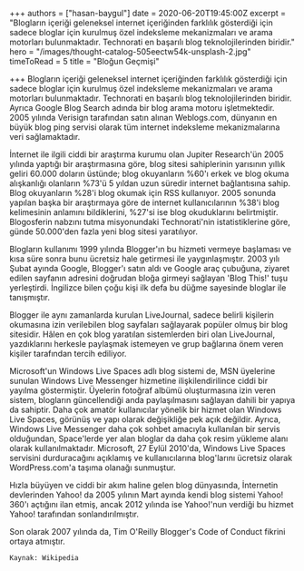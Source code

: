 +++
authors = ["hasan-baygul"]
date = 2020-06-20T19:45:00Z
excerpt = "Blogların içeriği geleneksel internet içeriğinden farklılık gösterdiği için sadece bloglar için kurulmuş özel indeksleme mekanizmaları ve arama motorları bulunmaktadır. Technorati en başarılı blog teknolojilerinden biridir."
hero = "/images/thought-catalog-505eectw54k-unsplash-2.jpg"
timeToRead = 5
title = "Bloğun Geçmişi"

+++
Blogların içeriği geleneksel internet içeriğinden farklılık gösterdiği için sadece bloglar için kurulmuş özel indeksleme mekanizmaları ve arama motorları bulunmaktadır. Technorati en başarılı blog teknolojilerinden biridir. Ayrıca Google Blog Search adında bir blog arama motoru işletmektedir. 2005 yılında Verisign tarafından satın alınan Weblogs.com, dünyanın en büyük blog ping servisi olarak tüm internet indeksleme mekanizmalarına veri sağlamaktadır.

İnternet ile ilgili ciddi bir araştırma kurumu olan Jupiter Research'ün 2005 yılında yaptığı bir araştırmasına göre, blog sitesi sahiplerinin yarısının yıllık geliri 60.000 doların üstünde; blog okuyanların %60'ı erkek ve blog okuma alışkanlığı olanların %73'ü 5 yıldan uzun süredir internet bağlantısına sahip. Blog okuyanların %28'i blog okumak için RSS kullanıyor. 2005 sonunda yapılan başka bir araştırmaya göre de internet kullanıcılarının %38'i blog kelimesinin anlamını bildiklerini, %27'si ise blog okuduklarını belirtmiştir. Blogosferin nabzını tutma misyonundaki Technorati'nin istatistiklerine göre, günde 50.000'den fazla yeni blog sitesi yaratılıyor.

Blogların kullanımı 1999 yılında Blogger'ın bu hizmeti vermeye başlaması ve kısa süre sonra bunu ücretsiz hale getirmesi ile yaygınlaşmıştır. 2003 yılı Şubat ayında Google, Blogger'ı satın aldı ve Google araç çubuğuna, ziyaret edilen sayfanın adresini doğrudan bloğa girmeyi sağlayan 'Blog This!' tuşu yerleştirdi. İngilizce bilen çoğu kişi ilk defa bu düğme sayesinde bloglar ile tanışmıştır.

Blogger ile aynı zamanlarda kurulan LiveJournal, sadece belirli kişilerin okumasına izin verilebilen blog sayfaları sağlayarak popüler olmuş bir blog sitesidir. Hâlen en çok blog yaratılan sistemlerden biri olan LiveJournal, yazdıklarını herkesle paylaşmak istemeyen ve grup bağlarına önem veren kişiler tarafından tercih ediliyor.

Microsoft'un Windows Live Spaces adlı blog sistemi de, MSN üyelerine sunulan Windows Live Messenger hizmetine ilişkilendirilince ciddi bir yayılma göstermiştir. Üyelerin fotoğraf albümü oluşturmasına izin veren sistem, blogların güncellendiği anda paylaşılmasını sağlayan dahili bir yapıya da sahiptir. Daha çok amatör kullanıcılar yönelik bir hizmet olan Windows Live Spaces, görünüş ve yapı olarak değişikliğe pek açık değildir. Ayrıca, Windows Live Messenger daha çok sohbet amacıyla kullanılan bir servis olduğundan, Space'lerde yer alan bloglar da daha çok resim yükleme alanı olarak kullanılmaktadır. Microsoft, 27 Eylül 2010'da, Windows Live Spaces servisini durduracağını açıklamış ve kullanıcılarına blog'larını ücretsiz olarak WordPress.com'a taşıma olanağı sunmuştur.

Hızla büyüyen ve ciddi bir akım haline gelen blog dünyasında, İnternetin devlerinden Yahoo! da 2005 yılının Mart ayında kendi blog sistemi Yahoo! 360'ı açtığını ilan etmiş, ancak 2012 yılında ise Yahoo!'nun verdiği bu hizmet Yahoo! tarafından sonlandırılmıştır.

Son olarak 2007 yılında da, Tim O'Reilly Blogger's Code of Conduct fikrini ortaya atmıştır.

    Kaynak: Wikipedia